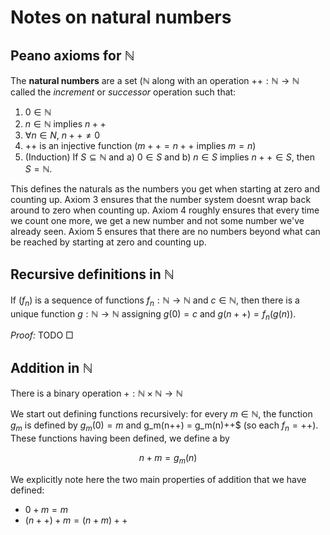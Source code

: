 # Notes on natural numbers

## Peano axioms for $\mathbb{N}$

The **natural numbers** are a set $(\mathbb{N}$ along with an operation $++: \mathbb{N} \to \mathbb{N}$ called the *increment* or *successor* operation such that:

 1. $0 \in \mathbb{N}$
 2. $n \in \mathbb{N}$ implies $n++$
 3. $\forall n \in N$, $n++ \neq 0$
 4. $++$ is an injective function ($m++ = n++$ implies $m = n$)
 5. (Induction) If $S \subseteq \mathbb{N}$ and a) $0 \in S$ and b) $n \in S$ implies $n++ \in S$, then $S = \mathbb{N}$.

This defines the naturals as the numbers you get when starting at zero and counting up. Axiom 3 ensures that the number system doesnt wrap back around to zero when counting up. Axiom 4 roughly ensures that every time we count one more, we get a new number and not some number we've already seen. Axiom 5 ensures that there are no numbers beyond what can be reached by starting at zero and counting up.

## Recursive definitions in $\mathbb{N}$

If $(f_n)$ is a sequence of functions $f_n: \mathbb{N} \to \mathbb{N}$ and $c \in \mathbb{N}$, then there is a unique function $g: \mathbb{N} \to \mathbb{N}$ assigning $g(0) = c$ and $g(n++) = f_n(g(n))$.

*Proof:* TODO $\Box$

## Addition in $\mathbb{N}$

There is a binary operation $+: \mathbb{N} \times \mathbb{N} \to \mathbb{N}$

We start out defining functions recursively: for every $m \in \mathbb{N}$, the function $g_m$ is defined by $g_m(0) = m$ and g_m(n++) = g_m(n)++$ (so each $f_n = ++$). These functions having been defined, we define a  by

  $$n + m = g_m(n)$$

We explicitly note here the two main properties of addition that we have defined:

 - $0 + m = m$
 - $(n++) + m = (n + m)++$

